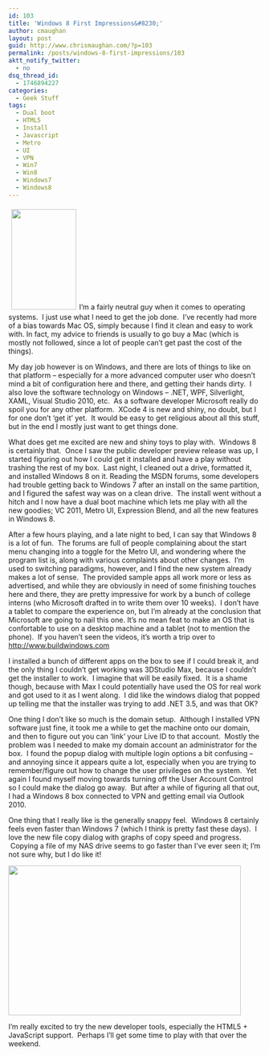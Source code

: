 ```yaml
---
id: 103
title: 'Windows 8 First Impressions&#8230;'
author: cmaughan
layout: post
guid: http://www.chrismaughan.com/?p=103
permalink: /posts/windows-8-first-impressions/103
aktt_notify_twitter:
  - no
dsq_thread_id:
  - 1746894227
categories:
  - Geek Stuff
tags:
  - Dual boot
  - HTML5
  - Install
  - Javascript
  - Metro
  - UI
  - VPN
  - Win7
  - Win8
  - Windows7
  - Windows8
---
```

[<img class="alignleft size-full wp-image-104" style="margin: 6px;" title="Windows8" src="http://www.chrismaughan.com/wp-content/uploads/2011/09/windows8logo.png" alt="" width="129" height="200" />][1]I&#8217;m a fairly neutral guy when it comes to operating systems.  I just use what I need to get the job done.  I&#8217;ve recently had more of a bias towards Mac OS, simply because I find it clean and easy to work with. In fact, my advice to friends is usually to go buy a Mac (which is mostly not followed, since a lot of people can&#8217;t get past the cost of the things).

My day job however is on Windows, and there are lots of things to like on that platform &#8211; especially for a more advanced computer user who doesn&#8217;t mind a bit of configuration here and there, and getting their hands dirty.  I also love the software technology on Windows &#8211; .NET, WPF, Silverlight, XAML, Visual Studio 2010, etc.  As a software developer Microsoft really do spoil you for any other platform.  XCode 4 is new and shiny, no doubt, but I for one don&#8217;t &#8216;get it&#8217; yet.  It would be easy to get religious about all this stuff, but in the end I mostly just want to get things done.

What does get me excited are new and shiny toys to play with.  Windows 8 is certainly that.  Once I saw the public developer preview release was up, I started figuring out how I could get it installed and have a play without trashing the rest of my box.  Last night, I cleaned out a drive, formatted it, and installed Windows 8 on it. Reading the MSDN forums, some developers had trouble getting back to Windows 7 after an install on the same partition, and I figured the safest way was on a clean drive.  The install went without a hitch and I now have a dual boot machine which lets me play with all the new goodies; VC 2011, Metro UI, Expression Blend, and all the new features in Windows 8.

After a few hours playing, and a late night to bed, I can say that Windows 8 is a lot of fun.  The forums are full of people complaining about the start menu changing into a toggle for the Metro UI, and wondering where the program list is, along with various complaints about other changes.  I&#8217;m used to switching paradigms, however, and I find the new system already makes a lot of sense.  The provided sample apps all work more or less as advertised, and while they are obviously in need of some finishing touches here and there, they are pretty impressive for work by a bunch of college interns (who Microsoft drafted in to write them over 10 weeks).  I don&#8217;t have a tablet to compare the experience on, but I&#8217;m already at the conclusion that Microsoft are going to nail this one. It&#8217;s no mean feat to make an OS that is confortable to use on a desktop machine and a tablet (not to mention the phone).  If you haven&#8217;t seen the videos, it&#8217;s worth a trip over to <a title="Build Windows" href="http://www.buildwindows.com" target="_blank">http://www.buildwindows.com</a>

I installed a bunch of different apps on the box to see if I could break it, and the only thing I couldn&#8217;t get working was 3DStudio Max, because I couldn&#8217;t get the installer to work.  I imagine that will be easily fixed.  It is a shame though, because with Max I could potentially have used the OS for real work and got used to it as I went along.  I did like the windows dialog that popped up telling me that the installer was trying to add .NET 3.5, and was that OK?

One thing I don&#8217;t like so much is the domain setup.  Although I installed VPN software just fine, it took me a while to get the machine onto our domain, and then to figure out you can &#8216;link&#8217; your Live ID to that account.  Mostly the problem was I needed to make my domain account an administrator for the box.  I found the popup dialog with multiple login options a bit confusing &#8211; and annoying since it appears quite a lot, especially when you are trying to remember/figure out how to change the user privileges on the system.  Yet again I found myself moving towards turning off the User Account Control so I could make the dialog go away.  But after a while of figuring all that out, I had a Windows 8 box connected to VPN and getting email via Outlook 2010.

One thing that I really like is the generally snappy feel.  Windows 8 certainly feels even faster than Windows 7 (which I think is pretty fast these days).  I love the new file copy dialog with graphs of copy speed and progress.  Copying a file of my NAS drive seems to go faster than I&#8217;ve ever seen it; I&#8217;m not sure why, but I do like it!

[<img class="aligncenter size-full wp-image-106" title="progress" src="http://www.chrismaughan.com/wp-content/uploads/2011/09/progress.png" alt="" width="463" height="298" />][2]

I&#8217;m really excited to try the new developer tools, especially the HTML5 + JavaScript support.  Perhaps I&#8217;ll get some time to play with that over the weekend.

 [1]: http://www.chrismaughan.com/wp-content/uploads/2011/09/windows8logo.png
 [2]: http://www.chrismaughan.com/wp-content/uploads/2011/09/progress.png